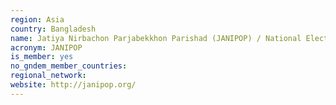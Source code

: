 ```yaml
---
region: Asia
country: Bangladesh
name: Jatiya Nirbachon Parjabekkhon Parishad (JANIPOP) / National Election Observation Council
acronym: JANIPOP
is_member: yes
no_gndem_member_countries: 
regional_network: 
website: http://janipop.org/
---
```

